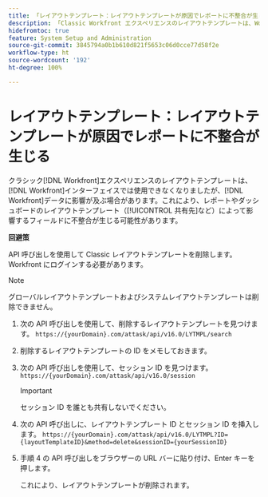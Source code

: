 ```yaml
---
title: 「レイアウトテンプレート：レイアウトテンプレートが原因でレポートに不整合が生じる」
description: 「Classic Workfront エクスペリエンスのレイアウトテンプレートは、Workfront インターフェイスでは使用できなくなりましたが、Workfront データに影響が及ぶ場合があります。これにより、レポートやダッシュボードのレイアウトテンプレート（共有先など）によって影響するフィールドに不整合が生じる可能性があります。」
hidefromtoc: true
feature: System Setup and Administration
source-git-commit: 3845794a0b1b610d821f5653c06d0cce77d58f2e
workflow-type: ht
source-wordcount: '192'
ht-degree: 100%

---
```



# レイアウトテンプレート：レイアウトテンプレートが原因でレポートに不整合が生じる

クラシック[!DNL Workfront]エクスペリエンスのレイアウトテンプレートは、[!DNL Workfront]インターフェイスでは使用できなくなりましたが、[!DNL Workfront]データに影響が及ぶ場合があります。これにより、レポートやダッシュボードのレイアウトテンプレート（[!UICONTROL 共有先]など）によって影響するフィールドに不整合が生じる可能性があります。

**回避策**

API 呼び出しを使用して Classic レイアウトテンプレートを削除します。Workfront にログインする必要があります。

>[!NOTE]
>
>グローバルレイアウトテンプレートおよびシステムレイアウトテンプレートは削除できません。

1. 次の API 呼び出しを使用して、削除するレイアウトテンプレートを見つけます。
   `https://{yourDomain}.com/attask/api/v16.0/LYTMPL/search`
1. 削除するレイアウトテンプレートの ID をメモしておきます。
1. 次の API 呼び出しを使用して、セッション ID を見つけます。
   `https://{yourDomain}.com/attask/api/v16.0/session`

   >[!IMPORTANT]
   >
   >セッション ID を誰とも共有しないでください。

1. 次の API 呼び出しに、レイアウトテンプレート ID とセッション ID を挿入します。
   `https://{yourDomain}.com/attask/api/v16.0/LYTMPL?ID={layoutTemplateID}&method=delete&sessionID={yourSessionID}`
1. 手順 4 の API 呼び出しをブラウザーの URL バーに貼り付け、Enter キーを押します。

   これにより、レイアウトテンプレートが削除されます。

